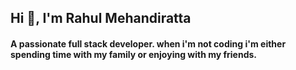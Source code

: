 ## Hi 👋, I'm Rahul Mehandiratta

<h4>A passionate full stack developer. when i'm not coding i'm either spending time with my family or enjoying with my friends.</h1>
<!--
**rahulmehandiratta/rahulmehandiratta** is a ✨ _special_ ✨ repository because its `README.md` (this file) appears on your GitHub profile.

Here are some ideas to get you started:

- 🔭 I’m currently working on ...
- 🌱 I’m currently learning ...
- 👯 I’m looking to collaborate on ...
- 🤔 I’m looking for help with ...
- 💬 Ask me about ...
- 📫 How to reach me: ...
- 😄 Pronouns: ...
- ⚡ Fun fact: ...
-->
